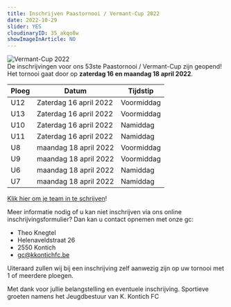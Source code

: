 ```yaml
---
title: Inschrijven Paastornooi / Vermant-Cup 2022
date: 2022-10-29
slider: YES
cloudinaryID: 35_akqo8w
showImageInArticle: NO
---
```

<div class="mb-6">
<img style="max-width: 100%; height: auto;" src="https://res.cloudinary.com/kkontichfc/image/upload/v1/nieuws/35_akqo8w" alt="Vermant-Cup 2022" />
</div>
De inschrijvingen voor ons 53ste Paastornooi / Vermant-Cup zijn geopend! Het tornooi gaat door op <strong>zaterdag 16 en maandag 18 april 2022</strong>.

| Ploeg | Datum                 | Tijdstip   |
|-------|-----------------------|------------|
| U12   | Zaterdag 16 april 2022 | Voormiddag |
| U13   | Zaterdag 16 april 2022 | Voormiddag |
| U10   | Zaterdag 16 april 2022 | Namiddag   |
| U11   | Zaterdag 16 april 2022 | Namiddag   |
| U8    | maandag 18 april 2022  | Voormiddag |
| U9    | maandag 18 april 2022  | Voormiddag |
| U6    | maandag 18 april 2022  | Namiddag   |
| U7    | maandag 18 april 2022  | Namiddag   |

[Klik hier om je team in te schrijven](https://forms.gle/Xj9cfvq1Rq5twGKd7)!

Meer informatie nodig of u kan niet inschrijven via ons online inschrijvingsformulier? Dan kan u contact opnemen met onze gc:
- Theo Knegtel
- Helenaveldstraat 26
- 2550 Kontich
- gc@kkontichfc.be

Uiteraard zullen wij bij een inschrijving zelf aanwezig zijn op uw tornooi met 1 of meerdere ploegen.

Met dank voor jullie belangstelling en eventuele inschrijving.
Sportieve groeten namens het Jeugdbestuur van K. Kontich FC
